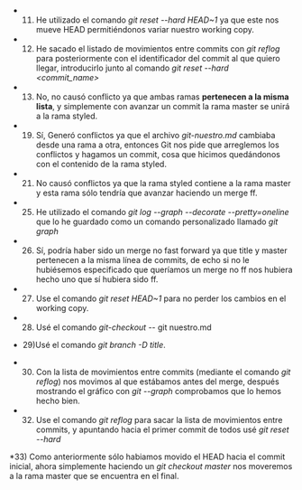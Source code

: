 * 11) He utilizado el comando *git reset --hard HEAD~1* ya que este nos mueve HEAD permitiéndonos variar nuestro working copy.

* 12) He sacado el listado de movimientos entre commits con *git reflog* para posteriormente con el identificador del commit al que quiero llegar, introducirlo junto al comando *git reset --hard <commit_name>*

* 13) No, no causó conflicto ya que ambas ramas <strong>pertenecen a la misma lista</strong>, y simplemente con avanzar un commit la rama master se unirá a la rama styled.

* 19) Sí, Generó conflictos ya que el archivo *git-nuestro.md* cambiaba desde una rama a otra, entonces Git nos pide que arreglemos los conflictos y hagamos un commit, cosa que hicimos quedándonos con el contenido de la rama styled.

* 21) No causó conflictos ya que la rama styled contiene a la rama master y esta rama sólo tendría que avanzar haciendo un merge ff.

* 25) He utilizado el comando *git log --graph --decorate --pretty=oneline* que lo he guardado como un comando personalizado llamado *git graph*

* 26) Sí, podría haber sido un merge no fast forward ya que title y master pertenecen a la misma línea de commits, de echo si no le hubiésemos especificado que queríamos un merge no ff nos hubiera hecho uno que sí hubiera sido ff.

* 27) Use el comando *git reset HEAD~1* para no perder los cambios en el working copy.

* 28) Usé el comando *git-checkout*  -- git nuestro.md

* 29)Usé el comando *git branch -D title*.

* 30) Con la lista de movimientos entre commits (mediante el comando *git reflog*) nos movimos al que estábamos antes del merge, después mostrando el gráfico con *git --graph* comprobamos que lo hemos hecho bien.

* 32) Use el comando *git reflog* para sacar la lista de movimientos entre commits, y apuntando hacia el primer commit de todos usé *git reset --hard* 

*33) Como anteriormente sólo habiamos movido el HEAD hacia el commit inicial, ahora simplemente haciendo un *git checkout master* nos moveremos a la rama master que se encuentra en el final.



